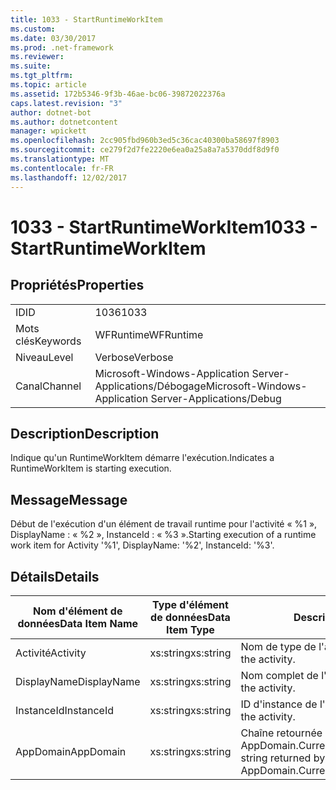 ```yaml
---
title: 1033 - StartRuntimeWorkItem
ms.custom: 
ms.date: 03/30/2017
ms.prod: .net-framework
ms.reviewer: 
ms.suite: 
ms.tgt_pltfrm: 
ms.topic: article
ms.assetid: 172b5346-9f3b-46ae-bc06-39872022376a
caps.latest.revision: "3"
author: dotnet-bot
ms.author: dotnetcontent
manager: wpickett
ms.openlocfilehash: 2cc905fbd960b3ed5c36cac40300ba58697f8903
ms.sourcegitcommit: ce279f2d7fe2220e6ea0a25a8a7a5370ddf8d9f0
ms.translationtype: MT
ms.contentlocale: fr-FR
ms.lasthandoff: 12/02/2017
---
```

# <a name="1033---startruntimeworkitem"></a><span data-ttu-id="ae203-102">1033 - StartRuntimeWorkItem</span><span class="sxs-lookup"><span data-stu-id="ae203-102">1033 - StartRuntimeWorkItem</span></span>
## <a name="properties"></a><span data-ttu-id="ae203-103">Propriétés</span><span class="sxs-lookup"><span data-stu-id="ae203-103">Properties</span></span>  
  
|||  
|-|-|  
|<span data-ttu-id="ae203-104">ID</span><span class="sxs-lookup"><span data-stu-id="ae203-104">ID</span></span>|<span data-ttu-id="ae203-105">1036</span><span class="sxs-lookup"><span data-stu-id="ae203-105">1033</span></span>|  
|<span data-ttu-id="ae203-106">Mots clés</span><span class="sxs-lookup"><span data-stu-id="ae203-106">Keywords</span></span>|<span data-ttu-id="ae203-107">WFRuntime</span><span class="sxs-lookup"><span data-stu-id="ae203-107">WFRuntime</span></span>|  
|<span data-ttu-id="ae203-108">Niveau</span><span class="sxs-lookup"><span data-stu-id="ae203-108">Level</span></span>|<span data-ttu-id="ae203-109">Verbose</span><span class="sxs-lookup"><span data-stu-id="ae203-109">Verbose</span></span>|  
|<span data-ttu-id="ae203-110">Canal</span><span class="sxs-lookup"><span data-stu-id="ae203-110">Channel</span></span>|<span data-ttu-id="ae203-111">Microsoft-Windows-Application Server-Applications/Débogage</span><span class="sxs-lookup"><span data-stu-id="ae203-111">Microsoft-Windows-Application Server-Applications/Debug</span></span>|  
  
## <a name="description"></a><span data-ttu-id="ae203-112">Description</span><span class="sxs-lookup"><span data-stu-id="ae203-112">Description</span></span>  
 <span data-ttu-id="ae203-113">Indique qu'un RuntimeWorkItem démarre l'exécution.</span><span class="sxs-lookup"><span data-stu-id="ae203-113">Indicates a RuntimeWorkItem is starting execution.</span></span>  
  
## <a name="message"></a><span data-ttu-id="ae203-114">Message</span><span class="sxs-lookup"><span data-stu-id="ae203-114">Message</span></span>  
 <span data-ttu-id="ae203-115">Début de l'exécution d'un élément de travail runtime pour l'activité « %1 », DisplayName : « %2 », InstanceId : « %3 ».</span><span class="sxs-lookup"><span data-stu-id="ae203-115">Starting execution of a runtime work item for Activity '%1', DisplayName: '%2', InstanceId: '%3'.</span></span>  
  
## <a name="details"></a><span data-ttu-id="ae203-116">Détails</span><span class="sxs-lookup"><span data-stu-id="ae203-116">Details</span></span>  
  
|<span data-ttu-id="ae203-117">Nom d'élément de données</span><span class="sxs-lookup"><span data-stu-id="ae203-117">Data Item Name</span></span>|<span data-ttu-id="ae203-118">Type d'élément de données</span><span class="sxs-lookup"><span data-stu-id="ae203-118">Data Item Type</span></span>|<span data-ttu-id="ae203-119">Description</span><span class="sxs-lookup"><span data-stu-id="ae203-119">Description</span></span>|  
|--------------------|--------------------|-----------------|  
|<span data-ttu-id="ae203-120">Activité</span><span class="sxs-lookup"><span data-stu-id="ae203-120">Activity</span></span>|<span data-ttu-id="ae203-121">xs:string</span><span class="sxs-lookup"><span data-stu-id="ae203-121">xs:string</span></span>|<span data-ttu-id="ae203-122">Nom de type de l'activité.</span><span class="sxs-lookup"><span data-stu-id="ae203-122">The type name of the activity.</span></span>|  
|<span data-ttu-id="ae203-123">DisplayName</span><span class="sxs-lookup"><span data-stu-id="ae203-123">DisplayName</span></span>|<span data-ttu-id="ae203-124">xs:string</span><span class="sxs-lookup"><span data-stu-id="ae203-124">xs:string</span></span>|<span data-ttu-id="ae203-125">Nom complet de l'activité.</span><span class="sxs-lookup"><span data-stu-id="ae203-125">The display name of the activity.</span></span>|  
|<span data-ttu-id="ae203-126">InstanceId</span><span class="sxs-lookup"><span data-stu-id="ae203-126">InstanceId</span></span>|<span data-ttu-id="ae203-127">xs:string</span><span class="sxs-lookup"><span data-stu-id="ae203-127">xs:string</span></span>|<span data-ttu-id="ae203-128">ID d'instance de l'activité.</span><span class="sxs-lookup"><span data-stu-id="ae203-128">The instance id of the activity.</span></span>|  
|<span data-ttu-id="ae203-129">AppDomain</span><span class="sxs-lookup"><span data-stu-id="ae203-129">AppDomain</span></span>|<span data-ttu-id="ae203-130">xs:string</span><span class="sxs-lookup"><span data-stu-id="ae203-130">xs:string</span></span>|<span data-ttu-id="ae203-131">Chaîne retournée par AppDomain.CurrentDomain.FriendlyName.</span><span class="sxs-lookup"><span data-stu-id="ae203-131">The string returned by AppDomain.CurrentDomain.FriendlyName.</span></span>|
